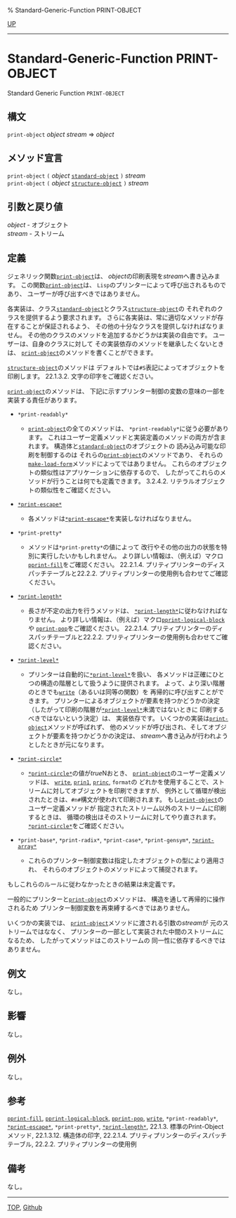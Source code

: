 % Standard-Generic-Function PRINT-OBJECT

[UP](22.4.html)  

---

# Standard-Generic-Function **PRINT-OBJECT**


Standard Generic Function `PRINT-OBJECT`


## 構文

`print-object` *object* *stream* => *object*


## メソッド宣言

`print-object` `(` *object* [`standard-object`](4.4.standard-object.html) `)` *stream*  
`print-object` `(` *object* [`structure-object`](4.4.structure-object.html) `)` *stream*


## 引数と戻り値

*object* - オブジェクト  
*stream* - ストリーム


## 定義

ジェネリック関数[`print-object`](22.4.print-object.html)は、
*object*の印刷表現を*stream*へ書き込みます。
この関数[`print-object`](22.4.print-object.html)は、
`Lisp`のプリンターによって呼び出されるものであり、
ユーザーが呼び出すべきではありません。

各実装は、クラス[`standard-object`](4.4.standard-object.html)とクラス[`structure-object`](4.4.structure-object.html)の
それぞれのクラスを提供するよう要求されます。
さらに各実装は、常に適切なメソッドが存在することが保証されるよう、
その他の十分なクラスを提供しなければなりません。
その他のクラスのメソッドを追加するかどうかは実装の自由です。
ユーザーは、自身のクラスに対して
その実装依存のメソッドを継承したくないときは、
[`print-object`](22.4.print-object.html)のメソッドを書くことができます。

[`structure-object`](4.4.structure-object.html)のメソッドは
デフォルトでは`#S`表記によってオブジェクトを印刷します。
22.1.3.2. 文字の印字をご確認ください。

[`print-object`](22.4.print-object.html)のメソッドは、
下記に示すプリンター制御の変数の意味の一部を実装する責任があります。

- `*print-readably*`
  - [`print-object`](22.4.print-object.html)の全てのメソッドは、
    `*print-readably*`に従う必要があります。
    これはユーザー定義メソッドと実装定義のメソッドの両方が含まれます。
    構造体と[`standard-object`](4.4.standard-object.html)のオブジェクトの
    読み込み可能な印刷を制御するのは
    それらの[`print-object`](22.4.print-object.html)のメソッドであり、
    それらの[`make-load-form`](7.7.make-load-form.html)メソッドによってではありません。
    これらのオブジェクトの類似性はアプリケーションに依存するので、
    したがってこれらのメソッドが行うことは何でも定義できます。
    3.2.4.2. リテラルオブジェクトの類似性をご確認ください。

- [`*print-escape*`](22.4.print-escape.html)
  - 各メソッドは[`*print-escape*`](22.4.print-escape.html)を実装しなければなりません。

- `*print-pretty*`
  - メソッドは`*print-pretty*`の値によって
    改行やその他の出力の状態を特別に実行したいかもしれません。
    より詳しい情報は、（例えば）マクロ[`pprint-fill`](22.4.pprint-fill.html)をご確認ください。
    22.2.1.4. プリティプリンターのディスパッチテーブルと22.2.2. プリティプリンターの使用例も合わせてご確認ください。

- [`*print-length*`](22.4.print-level.html)
  - 長さが不定の出力を行うメソッドは、
    [`*print-length*`](22.4.print-level.html)に従わなければなりません。
    より詳しい情報は、（例えば）マクロ[`pprint-logical-block`](22.4.pprint-logical-block.html)や
    [`pprint-pop`](22.4.pprint-pop.html)をご確認ください。
    22.2.1.4. プリティプリンターのディスパッチテーブルと22.2.2. プリティプリンターの使用例も合わせてご確認ください。

- [`*print-level*`](22.4.print-level.html)
  - プリンターは自動的に[`*print-level*`](22.4.print-level.html)を扱い、
    各メソッドは正確にひとつの構造の階層として扱うように提供されます。
    よって、より深い階層のときでも[`write`](22.4.write.html)（あるいは同等の関数）を
    再帰的に呼び出すことができます。
    プリンターによるオブジェクトが要素を持つかどうかの決定
    （したがって印刷の階層が[`*print-level*`](22.4.print-level.html)未満ではないときに
    印刷するべきではないという決定）は、
    実装依存です。
    いくつかの実装は[`print-object`](22.4.print-object.html)メソッドが呼ばれず、
    他のメソッドが呼び出され、そしてオブジェクトが要素を持つかどうかの決定は、
    *stream*へ書き込みが行われようとしたときが元になります。

- [`*print-circle*`](22.4.print-circle.html)
  - [`*print-circle*`](22.4.print-circle.html)の値が*true*Nおとき、
    [`print-object`](22.4.print-object.html)のユーザー定義メソッドは、
    [`write`](22.4.write.html), [`prin1`](22.4.write.html), [`princ`](22.4.write.html), `format`の
    どれかを使用することで、ストリームに対してオブジェクトを印刷できますが、
    例外として循環が検出されたときは、`#n#`構文が使われて印刷されます。
    もし[`print-object`](22.4.print-object.html)のユーザー定義メソッドが
    指定されたストリーム以外のストリームに印刷するときは、
    循環の検出はそのストリームに対してやり直されます。
    [`*print-circle*`](22.4.print-circle.html)をご確認ください。

- `*print-base*`, `*print-radix*`, `*print-case*`, `*print-gensym*`, [`*print-array*`](22.4.print-array.html)
  - これらのプリンター制御変数は指定したオブジェクトの型により適用され、
    それらのオブジェクトのメソッドによって捕捉されます。

もしこれらのルールに従わなかったときの結果は未定義です。

一般的にプリンターと[`print-object`](22.4.print-object.html)のメソッドは、
構造を通して再帰的に操作されるため
プリンター制御変数を再束縛するべきではありません。

いくつかの実装では、
[`print-object`](22.4.print-object.html)メソッドに渡される引数の*stream*が
元のストリームではななく、
プリンターの一部として実装された中間のストリームになるため、
したがってメソッドはこのストリームの
同一性に依存するべきではありません。


## 例文

なし。


## 影響

なし。


## 例外

なし。


## 参考

[`pprint-fill`](22.4.pprint-fill.html),
[`pprint-logical-block`](22.4.pprint-logical-block.html),
[`pprint-pop`](22.4.pprint-pop.html),
[`write`](22.4.write.html),
`*print-readably*`,
[`*print-escape*`](22.4.print-escape.html),
`*print-pretty*`,
[`*print-length*`](22.4.print-level.html),
22.1.3. 標準のPrint-Objectメソッド,
22.1.3.12. 構造体の印字,
22.2.1.4. プリティプリンターのディスパッチテーブル,
22.2.2. プリティプリンターの使用例


## 備考

なし。


---
[TOP](index.html),  [Github](https://github.com/nptcl/npt-japanese)

